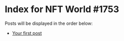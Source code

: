 # Index for NFT World #1753
Posts will be displayed in the order below:

- [Your first post](./001-first.md)

